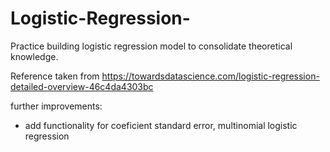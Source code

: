 # Logistic-Regression-
Practice building logistic regression model to consolidate theoretical knowledge. 

Reference taken from https://towardsdatascience.com/logistic-regression-detailed-overview-46c4da4303bc

further improvements: 
- add functionality for coeficient standard error, multinomial logistic regression 
